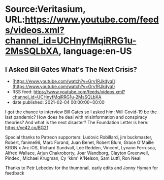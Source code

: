 # Source:Veritasium, URL:https://www.youtube.com/feeds/videos.xml?channel_id=UCHnyfMqiRRG1u-2MsSQLbXA, language:en-US

## I Asked Bill Gates What's The Next Crisis?
 - [https://www.youtube.com/watch?v=Grv1RJkdyqI](https://www.youtube.com/watch?v=Grv1RJkdyqI)
 - RSS feed: https://www.youtube.com/feeds/videos.xml?channel_id=UCHnyfMqiRRG1u-2MsSQLbXA
 - date published: 2021-02-04 00:00:00+00:00

I got the chance to interview Bill Gates so I asked him: Will Covid-19 be the last pandemic? How does he deal with misinformation and conspiracy theories? And what is the next disaster? The Foundation Letter is here: https://ve42.co/BG21

Special thanks to Patreon supporters:
Ludovic Robillard, jim buckmaster, Robert, fanime96, Marc Forand, Juan Benet, Robert Blum, Grace O'Maille KRON x Arc iOS, Richard Sundvall, Lee Redden, Vincent, Lyvann Ferrusca, Alfred Wallace, Arjun Chakroborty, Joar Wandborg, Clayton Greenwell, Pindex , Michael Krugman, Cy 'kkm' K'Nelson, Sam Lutfi, Ron Neal

Thanks to Petr Lebedev for the thumbnail, early edits and Jonny Hyman for feedback

